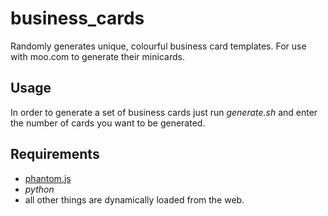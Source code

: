# business_cards
Randomly generates unique, colourful business card templates. For use with moo.com to generate their minicards. 

## Usage
In order to generate a set of business cards just run *generate.sh* and enter the number of cards you want to be generated. 

## Requirements
- [phantom.js](http://phantomjs.org/)
- *python*
- all other things are dynamically loaded from the web.

